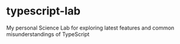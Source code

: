 # typescript-lab
My personal Science Lab for exploring latest features and common misunderstandings of TypeScript
